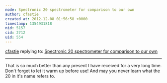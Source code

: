 ```yaml
---
node: Spectronic 20 spectrometer for comparison to our own
author: cfastie
created_at: 2012-12-08 01:56:58 +0000
timestamp: 1354931818
nid: 5157
cid: 2712
uid: 554
---
```




[cfastie](../profile/cfastie) replying to: [Spectronic 20 spectrometer for comparison to our own](../notes/warren/12-7-2012/spectronic-20-spectrometer-comparison-our-own)

----
That is so much better than any present I have received for a very long time. Don't forget to let it warm up before use! And may you never learn what the 20 in it's name refers to.